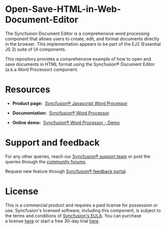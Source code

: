 # Open-Save-HTML-in-Web-Document-Editor

The Syncfusion Document Editor is a comprehensive word processing component that allows users to create, edit, and format documents directly in the browser. This implementation appears to be part of the EJ2 (Essential JS 2) suite of UI components.

This repository provides a comprehensive example of how to open and save documents in HTML format using the Syncfusion® Document Editor (a.k.a Word Processor) component.

# Resources 

- **Product page:**  [Syncfusion® Javascript Word Processor](https://www.syncfusion.com/javascript-ui-controls/js-docx-editor) 

- **Documentation:**  [Syncfusion® Word Processor](https://help.syncfusion.com/document-processing/word/word-processor/javascript-es5/overview) 

- **Online demo:**  [Syncfusion® Word Processor - Demo](https://ej2.syncfusion.com/demos/) 

# Support and feedback 

For any other queries, reach our [Syncfusion® support team](https://support.syncfusion.com/?utm_source=github&utm_medium=listing&utm_campaign=github-github-documenteditor-examples) or post the queries through the [community forums](https://www.syncfusion.com/forums?utm_source=github&utm_medium=listing&utm_campaign=github-github-documenteditor-examples). 

Request new feature through [Syncfusion® feedback portal](https://www.syncfusion.com/feedback?utm_source=github&utm_medium=listing&utm_campaign=github-github-documenteditor-examples). 

# License 

This is a commercial product and requires a paid license for possession or use. Syncfusion's licensed software, including this component, is subject to the terms and conditions of [Syncfusion's EULA](https://www.syncfusion.com/license/studio/22.2.5/syncfusion_essential_studio_eula.pdf?utm_source=github&utm_medium=listing&utm_campaign=github-github-documenteditor-examples). You can purchase a license [here](https://www.syncfusion.com/sales/products?utm_source=github&utm_medium=listing&utm_campaign=github-github-documenteditor-examples) or start a free 30\-day trial [here](https://www.syncfusion.com/account/manage-trials/start-trials?utm_source=github&utm_medium=listing&utm_campaign=github-github-documenteditor-examples). 

